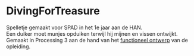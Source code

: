 # DivingForTreasure
Spelletje gemaakt voor SPAD in het 1e jaar aan de HAN.  
Een duiker moet munjes opduiken terwijl hij mijnen en vissen ontwijkt.  
Gemaakt in Processing 3 aan de hand van het [functioneel ontwerp](https://github.com/Knoesteroest/DivingForTreasure/blob/9be498ebc37d5cc52a01ffb66e6df2c0e96b5b0c/Functioneel%20Ontwerp%20Diving%20for%20Treasure.pdf) van de opleiding.
